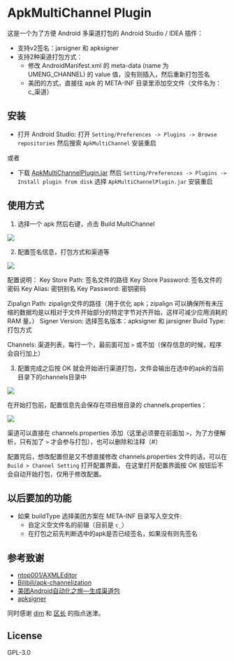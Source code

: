# ApkMultiChannel Plugin

这是一个为了方便 Android 多渠道打包的 Android Studio / IDEA 插件：
- 支持v2签名：jarsigner 和 apksigner
- 支持2种渠道打包方式：
    - 修改 AndroidManifest.xml 的 meta-data (name 为 UMENG_CHANNEL) 的 value 值，没有则插入，然后重新打包签名
    - 美团的方式，直接往 apk 的 META-INF 目录里添加空文件（文件名为：c_渠道）

## 安装

- 打开 Android Studio: 打开 ```Setting/Preferences -> Plugins -> Browse repositories```
然后搜索 ```ApkMultiChannel``` 安装重启

或者

- 下载 [ApkMultiChannelPlugin.jar](https://plugins.jetbrains.com/idea/plugin/9369)
然后 ```Setting/Preferences -> Plugins -> Install plugin from disk``` 选择 ```ApkMultiChannelPlugin.jar``` 安装重启


## 使用方式

1. 选择一个 apk 然后右键，点击 Build MultiChannel

<img src="https://raw.githubusercontent.com/nukc/ApkMultiChannelPlugin/master/art/choose-apk.png">

2. 配置签名信息，打包方式和渠道等

<img src="https://raw.githubusercontent.com/nukc/ApkMultiChannelPlugin/master/art/setting.png">

配置说明：
Key Store Path: 签名文件的路径
Key Store Password: 签名文件的密码
Key Alias: 密钥别名
Key Password: 密钥密码

Zipalign Path: zipalign文件的路径（用于优化 apk；zipalign 可以确保所有未压缩的数据均是以相对于文件开始部分的特定字节对齐开始，这样可减少应用消耗的 RAM 量。）
Signer Version: 选择签名版本：apksigner 和 jarsigner
Build Type: 打包方式

Channels: 渠道列表，每行一个，最前面可加 ```>``` 或不加（保存信息的时候，程序会自行加上）

3. 配置完成之后按 OK 就会开始进行渠道打包，文件会输出在选中的apk的当前目录下的channels目录中

<img src="https://raw.githubusercontent.com/nukc/ApkMultiChannelPlugin/master/art/output.png">

在开始打包前，配置信息先会保存在项目根目录的 channels.properties：

<img src="https://raw.githubusercontent.com/nukc/ApkMultiChannelPlugin/master/art/properties.png">

渠道可以直接在 channels.properties 添加（这里必须要在前面加 ```>```，为了方便解析，只有加了 ```>``` 才会参与打包），也可以删除和注释（#）

配置完后，想改配置但是又不想直接修改 channels.properties 文件的话，可以在 ```Build > Channel Setting``` 打开配置界面，
在这里打开配置界面按 OK 按钮后不会自动开始打包，仅用于修改配置。

## 以后要加的功能

- 如果 buildType 选择美团方案在 META-INF 目录写入空文件:
    - 自定义空文件名的前辍（目前是 ```c_```）
    - 在打包之前先判断选中的apk是否已经签名，如果没有则先签名
  

## 参考致谢

- [ntop001/AXMLEditor](https://github.com/ntop001/AXMLEditor)
- [Bilibili/apk-channelization](https://github.com/Bilibili/apk-channelization)
- [美团Android自动化之旅—生成渠道包](http://tech.meituan.com/mt-apk-packaging.html)
- [apksigner](https://developer.android.com/studio/command-line/apksigner.html)

同时感谢 [dim](https://github.com/zzz40500) 和 [区长](https://github.com/lizhangqu) 的指点迷津。

## License

GPL-3.0